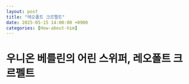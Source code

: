 ```yaml
---
layout: post
title: "레오폴트 크르펠트"
date: 2025-05-15 14:00:00 +0900
categories: [How-about-him]
---
```

# 우니온 베를린의 어린 스위퍼, 레오폴트 크르펠트
